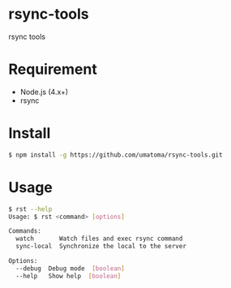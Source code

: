 # rsync-tools
rsync tools

# Requirement
- Node.js (4.x+)
- rsync

# Install
```bash
$ npm install -g https://github.com/umatoma/rsync-tools.git
```

# Usage
```bash
$ rst --help
Usage: $ rst <command> [options]

Commands:
  watch       Watch files and exec rsync command
  sync-local  Synchronize the local to the server

Options:
  --debug  Debug mode  [boolean]
  --help   Show help  [boolean]
```